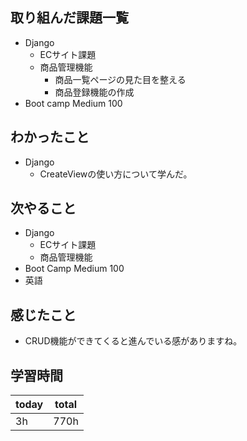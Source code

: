 ## 取り組んだ課題一覧
- Django
	- ECサイト課題
	- 商品管理機能
		- 商品一覧ページの見た目を整える
		- 商品登録機能の作成
- Boot camp Medium 100
## わかったこと
- Django
	- CreateViewの使い方について学んだ。
## 次やること
- Django
	- ECサイト課題
	- 商品管理機能
- Boot Camp Medium 100
- 英語
## 感じたこと
- CRUD機能ができてくると進んでいる感がありますね。
## 学習時間

| today | total |
| ----- | ----- |
| 3h    | 770h  |
